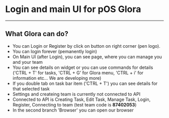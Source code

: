 # Login and main UI for pOS Glora
------
## What Glora can do?
* You can Login or Register by click on button on right corner (pen logo).
* You can login forever (pemanently login)
* On Main UI (after Login), you can see page, where you can manage you and your team
* You can see details on widget or you can use commands for details ('CTRL + T' for tasks, 'CTRL + G' for Glora menu, 'CTRL + i' for information etc... We are developing more)
* If you double tab on task bar item ('CTRL + T') you can see details for that selected task
* Settings and createing team is currently not connected to API
* Connected to API is Creating Task, Edit Task, Manage Task, Login, Register, Connecting to team (test team code is **87402053**)
* In the second branch 'Browser' you can open our browser
